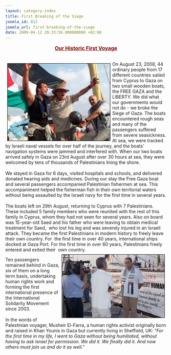 ```yaml
---
layout: category-index
title: First Breaking of the Siege
joomla_id: 812
joomla_url: first-breaking-of-the-siege
date: 2009-04-12 20:33:59.000000000 +02:00
---
```

<div style="text-align: center;"><span style="color: #800000;"><span style="text-decoration: underline;"><strong><span style="font-size: 12pt;">Our Historic First Voyage</span></strong><em><strong><span style="font-size: 12pt;"><br /></span></strong></em></span></span></div>
<p><br /><img title="Vittorio Arrigoni, Captain John Klusmire, and Ren Tawil celebrate their arrival in Gaza (August 2008)" style="border: thin ridge #000000; margin: 6px; float: left;" alt="Vittorio Arrigoni, Captain John Klusmire, and Ren Tawil celebrate their arrival in Gaza (August 2008)" src="images/stories/photos/arriving in gaza for the first time aug 08 crowds 3.jpg" width="320" height="240" />On August 23, 2008, 44 ordinary people from 17 different countries sailed from Cyprus to Gaza on two small wooden boats, the FREE GAZA and the LIBERTY. We did what our governments would not do - we broke the Siege of Gaza. The boats encountered rough seas and many of the passengers suffered from severe seasickness. At sea, we were tracked by Israeli naval vessels for over half of the journey, and the boats' navigation systems were jammed and interfered with. When our two boats arrived safely in Gaza on 23rd August after over 30 hours at sea, they were welcomed by tens of thousands of Palestinians lining the shore.<br /><br />We stayed in Gaza for 6 days, visited hospitals and schools, and delivered donated hearing aids and medicines. During our stay the Free Gaza boat and several passengers accompanied Palestinian fishermen at sea. This accompaniment helped the fisherman fish in their own territorial waters without being assaulted by the Israeli navy for the first time in several years. <br /><br />The boats left on 29th August, returning to Cyprus with 7 Palestinians. These included 5 family members who were reunited with the rest of this family in Cyprus, whom they had not seen for several years. Also on board was 15-year-old Saed and his father who were leaving to obtain medical treatment for Saed,  who lost his leg and was severely injured in an Israeli attack. They became the first Palestinians in modern history to freely leave their own country. For  the first time in over 40 years, international ships docked at Gaza Port. For the first time in over 60 years, Palestinians freely entered and exited their  own country.<img title="Palestinian Human Rights Activist Musheir El-Farra" style="border: thin ridge #000000; margin: 6px; float: right;" alt="Palestinian Human Rights Activist Musheir El-Farra" src="images/stories/photos/musheir interview.jpg" width="320" height="NaN" /></p>
<p>Ten passengers remained behind in Gaza, six of them on a long term basis, undertaking human rights work and forming the first international presence of the International Solidarity Movement since 2003.<br /><br />In the words of Palestinian voyager, Musheir El-Farra, a human rights activist originally born and raised in Khan Younis in Gaza but currently living in Sheffield, UK: <em>"For the first time in my life, I went to Gaza without being humiliated, without having to ask Israel for permission. We did it. We finally did it. And now others must join us and do it as well." </em></p>
